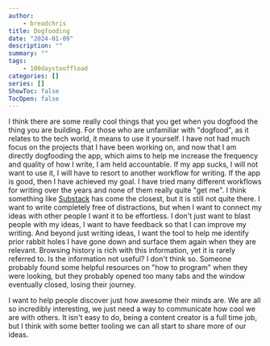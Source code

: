 ```yaml
---
author:
    - breadchris
title: Dogfooding
date: "2024-01-09"
description: ""
summary: ""
tags:
    - 100daystooffload
categories: []
series: []
ShowToc: false
TocOpen: false
---
```


I think there are some really cool things that you get when you dogfood the thing you are building. For those who are unfamiliar with "dogfood", as it relates to the tech world, it means to use it yourself. I have not had much focus on the projects that I have been working on, and now that I am directly dogfooding the app, which aims to help me increase the frequency and quality of how I write, I am held accountable. If my app sucks, I will not want to use it, I will have to resort to another workflow for writing. If the app is good, then I have achieved my goal. I have tried many different workflows for writing over the years and none of them really quite "get me". I think something like [Substack](https://substack.com/) has come the closest, but it is still not quite there. I want to write completely free of distractions, but when I want to connect my ideas with other people I want it to be effortless. I don't just want to blast people with my ideas, I want to have feedback so that I can improve my writing. And beyond just writing ideas, I want the tool to help me identify prior rabbit holes I have gone down and surface them again when they are relevant. Browsing history is rich with this information, yet it is rarely referred to. Is the information not useful? I don't think so. Someone probably found some helpful resources on "how to program" when they were looking, but they probably opened too many tabs and the window eventually closed, losing their journey.

I want to help people discover just how awesome their minds are. We are all so incredibly interesting, we just need a way to communicate how cool we are with others. It isn't easy to do, being a content creator is a full time job, but I think with some better tooling we can all start to share more of our ideas.